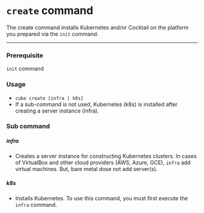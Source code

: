 # `create` command

The create command installs Kubernetes and/or Cocktail on the platform you prepared via the `init` command.

---

### Prerequisite

`init` command

### Usage

* `cube create [infra | k8s]`
* If a sub-command is not used, Kubernetes \(k8s\) is installed after creating a server instance \(infra\).

### Sub command

##### infra

* Creates a server instance for constructing Kubernetes clusters. In cases of VirtualBox and other cloud providers \(AWS, Azure, GCE\), `infra` add virtual machines. But, bare metal dose not add server(s).

##### k8s

* Installs Kubernetes. To use this command, you must first execute the `infra` command.



